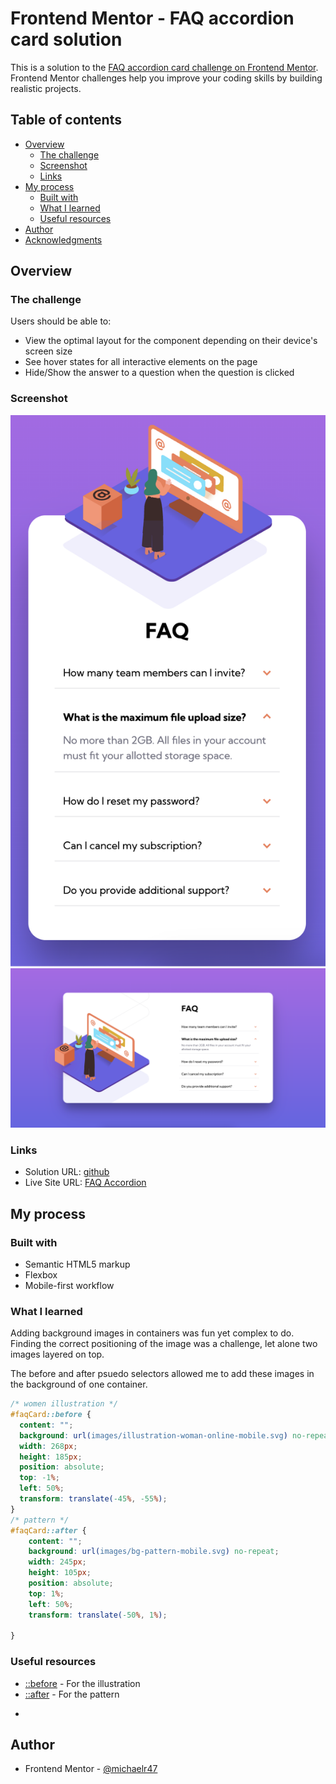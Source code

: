 # Frontend Mentor - FAQ accordion card solution

This is a solution to the [FAQ accordion card challenge on Frontend Mentor](https://www.frontendmentor.io/challenges/faq-accordion-card-XlyjD0Oam). Frontend Mentor challenges help you improve your coding skills by building realistic projects. 

## Table of contents

- [Overview](#overview)
  - [The challenge](#the-challenge)
  - [Screenshot](#screenshot)
  - [Links](#links)
- [My process](#my-process)
  - [Built with](#built-with)
  - [What I learned](#what-i-learned)
  - [Useful resources](#useful-resources)
- [Author](#author)
- [Acknowledgments](#acknowledgments)

## Overview

### The challenge

Users should be able to:

- View the optimal layout for the component depending on their device's screen size
- See hover states for all interactive elements on the page
- Hide/Show the answer to a question when the question is clicked

### Screenshot

![](./images/mobile-FAQ.png)
![](./images/desktop-FAQ.png)

### Links

- Solution URL: [github](https://github.com/michaelr47/FAQ-AccordionCard)
- Live Site URL: [FAQ Accordion](https://your-live-site-url.com)

## My process

### Built with

- Semantic HTML5 markup
- Flexbox
- Mobile-first workflow

### What I learned

Adding background images in containers was fun yet complex to do. Finding the correct positioning of the image was a challenge, let alone two images layered on top.

The before and after psuedo selectors allowed me to add these images in the background of one container.

```css
/* women illustration */
#faqCard::before {
  content: "";
  background: url(images/illustration-woman-online-mobile.svg) no-repeat;
  width: 268px;
  height: 185px;
  position: absolute;
  top: -1%;
  left: 50%;
  transform: translate(-45%, -55%);
}
/* pattern */
#faqCard::after {
    content: "";
    background: url(images/bg-pattern-mobile.svg) no-repeat;
    width: 245px;
    height: 105px;
    position: absolute;
    top: 1%;
    left: 50%;
    transform: translate(-50%, 1%);

}

```


### Useful resources

- [::before](https://developer.mozilla.org/en-US/docs/Web/CSS/::before) - For the illustration
- [::after](https://developer.mozilla.org/en-US/docs/Web/CSS/::after) - For the pattern

*
## Author

- Frontend Mentor - [@michaelr47](https://www.frontendmentor.io/profile/michaelr47)
